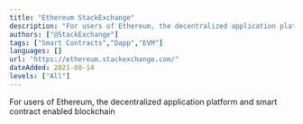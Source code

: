 ```yaml
---
title: "Ethereum StackExchange"
description: "For users of Ethereum, the decentralized application platform and smart contract enabled blockchain"
authors: ["@StackExchange"]
tags: ["Smart Contracts","Dapp","EVM"]
languages: []
url: "https://ethereum.stackexchange.com/"
dateAdded: 2021-08-14
levels: ["All"]
---
```


For users of Ethereum, the decentralized application platform and smart contract enabled blockchain